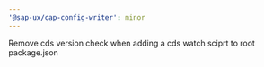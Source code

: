 ```yaml
---
'@sap-ux/cap-config-writer': minor
---
```


Remove cds version check when adding a cds watch sciprt to root package.json
